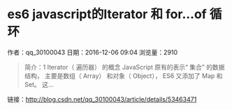 # es6 javascript的Iterator 和 for...of 循环
作者：qq_30100043
日期：2016-12-06 09:04
浏览量：2910
> 简介：1 Iterator（ 遍历器） 的概念
JavaScript 原有的表示“ 集合” 的数据结构， 主要是数组（ Array） 和对象（ Object）， ES6 又添加了 Map 和 Set。 这...

 链接：http://blog.csdn.net/qq_30100043/article/details/53463471
